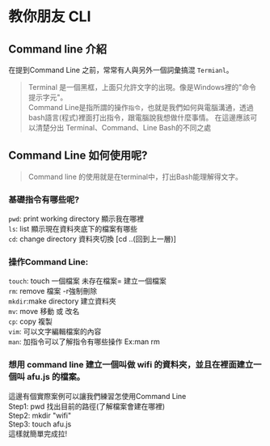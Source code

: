 # 教你朋友 CLI
## Command line 介紹
在提到Command Line 之前，常常有人與另外一個詞彙搞混 `Termianl`。
> Terminal 是一個黑框，上面只允許文字的出現。像是Windows裡的"命令提示字元"。<br>
> Command Line是指所謂的操作`指令`，也就是我們如何與電腦溝通，透過bash語言(程式)裡面打出指令，跟電腦說我想做什麼事情。
在這邊應該可以清楚分出 Terminal、Command、Line Bash的不同之處
## Command Line 如何使用呢?
> Command line 的使用就是在terminal中，打出Bash能理解得文字。<br> 
 ### 基礎指令有哪些呢?<br> 
`pwd`: print working directory  顯示我在哪裡 <br> 
`ls`: list 顯示現在資料夾底下的檔案有哪些<br> 
`cd`: change directory 資料夾切換 [cd ..(回到上一層)]<br> 
### 操作Command Line:
`touch`: touch 一個檔案 未存在檔案= 建立一個檔案 <br> 
`rm`: remove 檔案 -r強制刪除 <br> 
`mkdir`:make directory 建立資料夾 <br> 
`mv`: move 移動 或 改名<br> 
`cp`: copy 複製<br> 
`vim`: 可以文字編輯檔案的內容<br> 
`man`: 加指令可以了解指令有哪些操作 Ex:man rm<br> 
### 想用 command line 建立一個叫做 wifi 的資料夾，並且在裡面建立一個叫 afu.js 的檔案。
這邊有個實際案例可以讓我們練習怎使用Command Line<br>
Step1: pwd 找出目前的路徑(了解檔案會建在哪裡)<br>
Step2: mkdir "wifi" <br>
Step3: touch afu.js<br>
這樣就簡單完成拉! 
